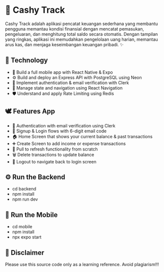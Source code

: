 # 💸 Cashy Track
Cashy Track adalah aplikasi pencatat keuangan sederhana yang membantu pengguna memantau kondisi finansial dengan mencatat pemasukan, pengeluaran, dan menghitung total saldo secara otomatis. Dengan tampilan yang ringkas, aplikasi ini memudahkan pengelolaan uang harian, memantau arus kas, dan menjaga keseimbangan keuangan pribadi. ✨

## 🔑 Technology
- 📲 Build a full mobile app with React Native & Expo
- ⚙️ Build and deploy an Express API with PostgreSQL using Neon
- 🔐 Implement authentication & email verification with Clerk
- 🧵 Manage state and navigation using React Navigation
- 🛡️ Understand and apply Rate Limiting using Redis

## 🕊️ Features App
- 🔐 Authentication with email verification using Clerk
- 📝 Signup & Login flows with 6-digit email code
- 🏠 Home Screen that shows your current balance & past transactions
- ➕ Create Screen to add income or expense transactions
- 🔄 Pull to refresh functionality from scratch
- 🗑️ Delete transactions to update balance
- 🚪 Logout to navigate back to login screen

## ⚙️ Run the Backend
- cd backend
- npm install
- npm run dev

## 📱 Run the Mobile
- cd mobile
- npm install
- npx expo start

## 🛑 Disclaimer
Please use this source code only as a learning reference. Avoid plagiarism!!!
